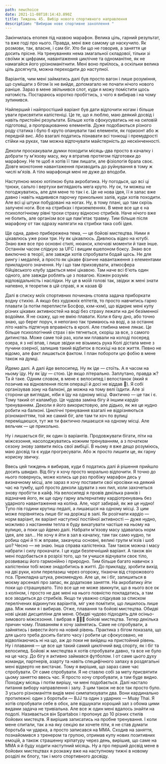 ```yaml
---
path: newchoice
date: 2021-11-08T18:14:43.890Z
title: Тиждень 45. Вибір нового спортивного направлення
description: "Вибираю нове спортивне захоплення "
---
```

Закінчилась епопея під назвою марафон. Велика ціль, гарний результат, та вже годі про нього. Правда, мені вже самому це наскучило. Як розмови, так, власне, і сам біг. Хто би що не говорив, а заняття це досить прісне. На тренуваннях нема змагальної складової, тільки зі своїми ж цифрами, навантаження циклічне та одноманітне, як не намагайся його урізноманітнити. Мені воно приїлось, а оскільки велика ціль досягнута, можна переходити до наступної.

Варіантів, чим мені займатись далі був просто вагон і лише розуміння, що суміщати з бігом їх не вийде, допомагало не почати нічого нового раніше. Зараз в мене звільнився слот, куди я можу помістити щось натомість. Постараюсь коротко пробігтись, з чого я вибирав і на чому зупинився.

Найперший і найпростіший варіант був дати відпочити ногам і більше уваги присвятити калістеніці. Це те, що я люблю, маю деякий досвід і навіть пристойні результати. Більше хотів сфокусуватись не на силовій підготовці, а пропрацюванню елементів. Дуже подобаються різного роду статика і було б круто опанувати такі елементи, як горизонт або ж передній вис. Або взагалі податись пізнавати всі тонкощі і премудрості стійки на руках, там можна відточувати майстерність до нескінченності.

Деколи проскакували думки походити місяць-два просто в качалку і добрати ту м'язову масу, яку я втратив протягом підготовки до марафону. Не те щоб я хотів її там лишати, але фізіологія брала своє. Довге монотонне навантаження призводить до руйнування в тому ж числі м'язів. А тіло марафонця мені не дуже до вподоби.

Наступною моєю хотілкою була акробатика. Ну погодься, що всі ці трюки, сальто і вертухи виглядають мега круто. Ну ок, ти можеш не погоджуватись, але для мене то так і є. Це не нова ідея, її я запас вже давно і навіть надивився парочку прикольних залів, куди хотів походити. Але всі ці штуки побудовані на ногах. Ну, в тому плані, що там скрізь залучені ноги. Все на стрибках і приземленнях. В мене все ще є на психологічному рівні трохи страху відносно стрибків. Наче нічого вже не болить, але організм все ще пам'ятає травму. Тим більше після марафону от так одразу налягати на стрибки така собі ідея.

Ще одна, давно прибережена тема, — це бойові мистецтва. Ними я цікавлюсь уже роки три. Ну як цікавлюсь. Дивлюсь відео на ютубі. Знаю вже все про основні стилі, нюанси, ключові моменти й таке інше. Останнім часом слідкую за UFC і вищим ешелоном боксу. Знаю все виключно в теорії, але завжди хотів спробувати бодай щось. Не для рингу і медалей, а просто як цікаве фізичне навантаження з елементами прикладного значення. Ну і що там приховувати, атмосфера бійцівського клубу здається мені цікавою. Там наче всі б'ють один одного, але завжди роблять це з повагою. Кожен розуміє відповідальність і наслідки. Ну це в моїй голові так, звідки ж мені знати напевно, я теоретик в цій справі, я ж казав 😆

Далі в списку моїх спортивних починань стояла задача приборкати водну стихію. А якщо без художніх епітетів, то просто навчитись гарно плавати (а потім переплисти Босфор, кхм-кхм), що відкриє мені купу різних цікавих активностей на воді без страху лежати на дні безіменної водойми. Я не скажу, що не вмію плавати. Коли я бачу дно, або точно знаю, що берег поруч, я непогано так тримаюсь на воді, а за останнє літо навіть підтягнув вправність в кролі. Але глибина мене лякає. Це більше психологічний страх і він тягнеться, скоріш за все, з самого дитинства. Може саме той раз, коли ми плавали на колоді посеред озера, я з неї впав, і лише звідки не візьмись рука Колі дістала мене з пучини озерної, залишив такий відбиток в психіці на все життя. Певно не відомо, але факт лишається фактом. І план побороти цю фобію в мене також на думці.

Йдемо далі. А далі йде велосипед. Ну як іде — стоїть. А я часом на ньому їду. Ну як їду — стою. Це якщо літерально. Заплутано, правда ж? Та й таке. Одним словом, в мене є велосипед і велостанок (який я позичив на відновлення після операції й досі не віддав 😬). Я собі організував зону на балконі, де можна на тому велі їздити. Але зі сторони це виглядає, ніби я їду на одному місці. Фактично — це так і є. Тому такий от каламбур. Це чудова заміна бігу й іншим кардіо тренуванням. Деколи я його використовую, але дідько, як же це нудно робити на балконі. Циклічні тренування взагалі не відрізняються різноманіттям, той же самий біг, але там ти хоч по вулиці переміщаєшся, тут же ти фактично лишаєшся на одному місці. Але вельчик — це прикольно.

Ну і лишається біг, як один із варіантів. Продовжувати бігати, піти на міжсезоння, насолоджуватись кожним тренуванням, а з початком сезону знову заявити якісь свої амбіції. В ньому я вже дещо розуміюсь, маю досвід та є куди прогресувати. Або ж просто лишити це, як гарну корисну звичку.

Ввесь цей тиждень я вибирав, куди б податись далі й рішення прийшло досить швидко. Від бігу я хочу просто морально відпочити. Я точно до нього повернусь, може колись ще раз пробіжу марафон десь у визначному місці, але зараз я хочу поставити свої кросівки на деякий час на тумбу, щоб просто деколи здувати з них пил, коли захочеться знову пробігти в кайф. На велосипеді я провів декілька ранків і відзначив його, як ще одну гарну альтернативу кардіотренувань без ударного навантаження на коліна. Але, чорт забирай, як же це нудно! Тупо пів години крутиш педалі, а лишаєшся на одному місці. З цим може порівнятись лише біг на доріжці в залі. Як розігнати кардіо — норм варіант, як варіант наступної постійної активності — дуже нудно, можливо з настанням тепла я буду викатувати частіше на ньому на вулицю, а поки що йдемо далі. Набрати м'язову масу здавалась норм ідея, але зал... Не хочу я йти в зал в качалку, там так само нудно, ти робиш одні й ті ж вправи, закачуєш основні, великі групи м'язів і шоб шо? Чесно — не знаю. Інша справа калістеніка. Там також можна і масу набрати і силу прокачати. І це куди безпечніший варіант. А також він мені подобається в розрізі того, що ти учишся відчувати своє тіло, розвиваєш його гармонійно і природно. Тим більше багато навичок з калістеніки тобі може знадобитись в житті. До прикладу, зробити вихід на дві руки, коли перелазиш через огорожу, тікаючи від сторожового пса. Прикладна штука, рекомендую. Але це, як і біг, залишиться в моєму арсеналі про запас, як додаткове заняття. На акробатику йти поки що страшнувато. Тіло все ще не може звикнути, що в нього все ок з коліном, і просто не дає мені на нього повністю покладатись, а там все зводиться до стрибків. Якщо ти уважно слідкував за списком перелічених відкинутих варіантів, міг уже помітити, що лишилось лише два. Між ними я і вибирав. Отже, плавання та бойові мистецтва. Обидві нові цікаві дисципліни для мене. Обидві чудово підходять для осіньо-зимового міжсезоння. І вибрав я 🥁🥁🥁 бойові мистецтва. Тепер декілька причин чому. Плаванням я хочу зайнятись. Саме не спробувати, а зайнятись і вивести його на новий рівень. Практика з бігом показала, що для цього треба досить багато часу і робити це сфокусовано, не відволікаючись ні на що, аж до поки не вийдеш на пристойний рівень. Ну і плавання — це все ще такий самий циклічний вид спорту, як і біг та велосипед. Бойові ж мистецтва я хотів спробувати давно, та все не було на це часу. До бігу я активно займався футболом. І от саме цього духу команди, партнерів, азарту та навіть специфічного запаху в роздягальні мені відверто не вистачає. Тому я вирішив, що зараз саме час спробувати. От саме спробувати. Я не ставлю собі за мету присвятити цьому заняттю ввесь час. Я просто хочу спробувати, а там буде видно. Походжу місяць і потім вирішу, чи мені подобається. Далі настало питання вибору направлення і залу. З цим також не все так просто було. З усього різноманіття видів мені симпатизувати два. Вони кардинально протилежні: один з боротьби — BJJ та один з ударних — Muay Thai. Я хотів спробувати себе в обох, але відшукати хороший зал з обома цими видами задача не тривіальна. Але все ж один мені вдалось знайти на подолі. Називається він Spartabox і пропонує до 10 різних стилів бойових мистецтв. Я вирішив записатись на пробне тренування. І коли мене спитали, так а на яку секцію ви хочете піти, я не став думати боротьба чи ударка, а просто записався на ММА. Сходив на заняття, познайомився з тренером та групою, отримав купу нових позитивних емоцій, а також страшенну кріпатуру через день, вирішив, що саме на ММА я й буду ходити наступний місяць. Ну а про перший досвід мене в бойових мистецтвах я розкажу вже на наступному тижні в новому розділі як блогу, так і мого спортивного досвіду.